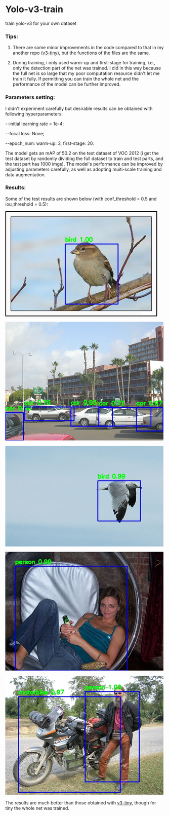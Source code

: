 # Yolo-v3-train
train yolo-v3 for your own dataset

### Tips:

1. There are some minor improvements in the code compared to that in my another repo ([v3-tiny](https://github.com/LordkTk/Yolo-v3-tiny-train)), but the functions of the files are the same.

2. During training, i only used warm-up and first-stage for training, i.e., only the detection part of the net was trained. I did in this way because the full net is so large that my poor computation resource didn't let me train it fully. If permitting you can train the whole net and the performance of the model can be further improved.

### Parameters setting:

I didn't experiment carefully but desirable results can be obtained with following hyperparameters:

--initial learning rate = 1e-4;

--focal loss: None;

--epoch_num: warm-up: 3, first-stage: 20.

The model gets an mAP of 50.2 on the test dataset of VOC 2012 (i get the test dataset by randomly dividing the full dataset to train and test parts, and the test part has 1000 imgs). The model's performance can be improved by adjusting parameters carefully, as well as adopting muiti-scale training and data augmentation.

### Results:

Some of the test results are shown below (with conf_threshold = 0.5 and iou_threshold = 0.5):

![Image text](imgs/0.jpg)

![Image text](imgs/1.jpg)

![Image text](imgs/2.jpg)

![Image text](imgs/3.jpg)

![Image text](imgs/4.jpg)

The results are much better than those obtained with [v3-tiny](https://github.com/LordkTk/Yolo-v3-tiny-train), though for tiny the whole net was trained.
